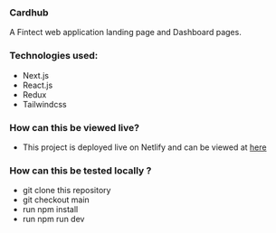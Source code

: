### Cardhub

A Fintect web application landing page and Dashboard pages.

### Technologies used: 
* Next.js
* React.js
* Redux
* Tailwindcss

### How can this be viewed live?
* This project is deployed live on Netlify and can be viewed at [here](https://cardhub.vercel.app/)


### How can this be tested locally ?
* git clone this repository
* git checkout main
* run npm install
* run npm run dev


